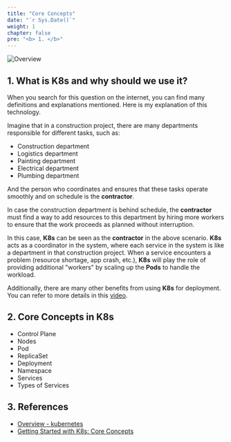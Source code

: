 ```yaml
---
title: "Core Concepts"
date: "`r Sys.Date()`"
weight: 1
chapter: false
pre: "<b> 1. </b>"
---
```


![Overview](/images/1-Basic_concepts./03.png)

## 1. What is K8s and why should we use it?

When you search for this question on the internet, you can find many definitions and explanations mentioned. Here is my explanation of this technology.

Imagine that in a construction project, there are many departments responsible for different tasks, such as:

- Construction department
- Logistics department
- Painting department
- Electrical department
- Plumbing department

And the person who coordinates and ensures that these tasks operate smoothly and on schedule is the **contractor**.

In case the construction department is behind schedule, the **contractor** must find a way to add resources to this department by hiring more workers to ensure that the work proceeds as planned without interruption.

In this case, **K8s** can be seen as the **contractor** in the above scenario. **K8s** acts as a coordinator in the system, where each service in the system is like a department in that construction project. When a service encounters a problem (resource shortage, app crash, etc.), **K8s** will play the role of providing additional "workers" by scaling up the **Pods** to handle the workload.

Additionally, there are many other benefits from using **K8s** for deployment. You can refer to more details in this [video](https://www.youtube.com/watch?v=a2gfpZE8vXY).

## 2. Core Concepts in K8s

- Control Plane
- Nodes
- Pod
- ReplicaSet
- Deployment
- Namespace
- Services
- Types of Services

## 3. References

- [Overview - kubernetes](https://kubernetes.io/docs/concepts/overview/)
- [Getting Started with K8s: Core Concepts](https://edgehog.blog/getting-started-with-k8s-core-concepts-135fb570462e)

